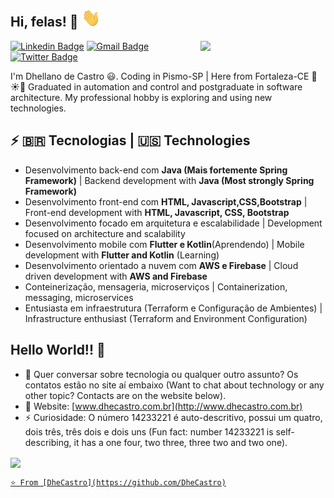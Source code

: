 <h2> Hi, felas! 🤙 <img src="https://raw.githubusercontent.com/ABSphreak/ABSphreak/master/gifs/Hi.gif" width="30px"></h2>

<img align='right' src='https://user-images.githubusercontent.com/5713670/87202985-820dcb80-c2b6-11ea-9f56-7ec461c497c3.gif' width='200"'>

[![Linkedin Badge](https://img.shields.io/badge/-dhellanocastro-blue?style=flat-square&logo=Linkedin&logoColor=white&link=https://www.linkedin.com/in/dhellanocastro/)](https://www.linkedin.com/in/dhellanocastro/) [![Gmail Badge](https://img.shields.io/badge/-dhecastro90@gmail.com-c14438?style=flat-square&logo=Gmail&logoColor=white&link=mailto:dhecastro90@gmail.com)](mailto:dhecastro90@gmail.com) [![Twitter Badge](https://img.shields.io/badge/-@DheCastro90-1ca0f1?style=flat-square&labelColor=1ca0f1&logo=twitter&logoColor=white&link=https://twitter.com/DheCastro90)](https://twitter.com/DheCastro90) 

I'm Dhellano de Castro 😃. 
Coding in Pismo-SP | Here from Fortaleza-CE 🌊☀️🌴
Graduated in automation and control and postgraduate in software architecture. My professional hobby is exploring and using new technologies.

## ⚡ 🇧🇷 Tecnologias | 🇺🇸 Technologies
- Desenvolvimento back-end com **Java (Mais fortemente Spring Framework)** | Backend development with **Java (Most strongly Spring Framework)**
- Desenvolvimento front-end com **HTML, Javascript,CSS,Bootstrap** | Front-end development with **HTML, Javascript, CSS, Bootstrap**
- Desenvolvimento focado em arquitetura e escalabilidade | Development focused on architecture and scalability
- Desenvolvimento mobile com **Flutter e Kotlin**(Aprendendo) | Mobile development with **Flutter and Kotlin** (Learning)
- Desenvolvimento orientado a nuvem com **AWS e Firebase** | Cloud driven development with **AWS and Firebase**
- Conteinerização, mensageria, microserviços | Containerization, messaging, microservices
- Entusiasta em infraestrutura (Terraform e Configuração de Ambientes) | Infrastructure enthusiast (Terraform and Environment Configuration)

## Hello World!! 🤔
- 💬 Quer conversar sobre tecnologia ou qualquer outro assunto? Os contatos estão no site aí embaixo (Want to chat about technology or any other topic? Contacts are on the website below).
- 🎯 Website: [www.dhecastro.com.br](http://www.dhecastro.com.br)
- ⚡ Curiosidade: O número 14233221 é auto-descritivo, possui um quatro, dois três, três dois e dois uns (Fun fact: number 14233221 is self-describing, it has a one four, two three, three two and two one).

<div>
  <a href="https://github.com/DheCastro">
    <img height="150em" align="center" src="https://github-readme-stats.vercel.app/api?username=DheCastro&show_icons=true&theme=react&include_all_commits=true&count_private=true"/>
</div>

```⭐️ From [DheCastro](https://github.com/DheCastro)```
